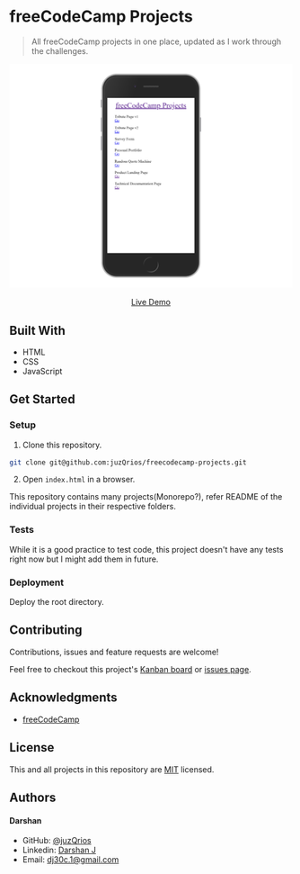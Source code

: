 # freeCodeCamp Projects

> All freeCodeCamp projects in one place, updated as I work through the challenges.

[//]: # (Screenshot, Application concept art etc)
![Screenshot](./screenshot.png)

[//]: # (Live Demo link)
<p align="center">
  <a href="https://juzqrios.netlify.com/">Live Demo</a>
</p>

## Built With

* HTML
* CSS
* JavaScript

## Get Started

### Setup

1. Clone this repository.

```bash
git clone git@github.com:juzQrios/freecodecamp-projects.git
```

2. Open `index.html` in a browser.

This repository contains many projects(Monorepo?), refer README of the individual projects in their respective folders.

### Tests

While it is a good practice to test code, this project doesn't have any tests right now but I might add them in future.

### Deployment

Deploy the root directory.

## Contributing

Contributions, issues and feature requests are welcome!

Feel free to checkout this project's [Kanban board](https://github.com/juzQrios/freecodecamp-projects/projects/2) or [issues page](https://github.com/juzQrios/freecodecamp-projects/issues).

## Acknowledgments

* [freeCodeCamp](https://www.freecodecamp.org/)

## License

This and all projects in this repository are [MIT](./LICENSE) licensed.

## Authors

#### Darshan

* GitHub: [@juzQrios](https://github.com/juzQrios)
* Linkedin: [Darshan J](https://www.linkedin.com/in/jayadevdarshan/)
* Email: <dj30c.1@gmail.com>

